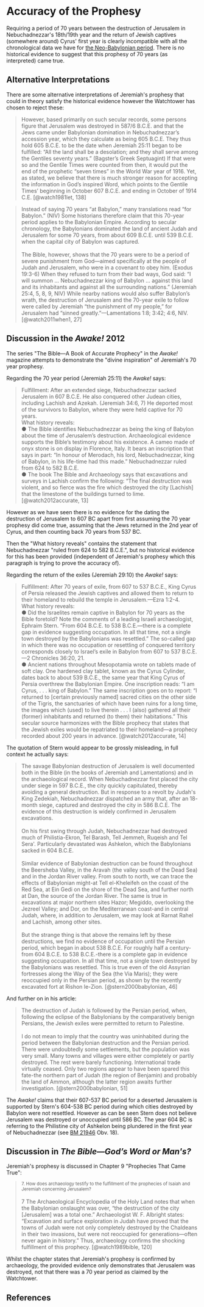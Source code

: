 # Accuracy of the Prophesy

Requiring a period of 70 years between the destruction of Jerusalem in Nebuchadnezzar's 18th/19th year
and the return of Jewish captives (somewhere around) Cyrus' first year is clearly incompatible
with all the chronological data we have for [the Neo-Babylonian period](../../orthodox/README.md). There is no
historical evidence to suggest that this prophesy of 70 years (as interpreted) came true.

## Alternative Interpretations

There are some alternative interpretations of Jeremiah's prophesy that could in theory satisfy the historical evidence
however the Watchtower has chosen to reject these:

> However, based primarily on such secular records, some persons figure that Jerusalem was destroyed in 587/6 B.C.E. 
  and that the Jews came under Babylonian domination in Nebuchadnezzar’s accession year, which they calculate as being 
  605 B.C.E. They thus hold 605 B.C.E. to be the date when Jeremiah 25:11 began to be fulfilled: “All the land shall 
  be a desolation; and they shall serve among the Gentiles seventy years.” (Bagster’s Greek Septuagint) If that were so 
  and the Gentile Times were counted from then, it would put the end of the prophetic “seven times” in the World War 
  year of 1916. Yet, as stated, we believe that there is much stronger reason for accepting the information in God’s 
  inspired Word, which points to the Gentile Times’ beginning in October 607 B.C.E. and ending in October of 1914 C.E.
  [@watch1981let, 138]

> Instead of saying 70 years “at Babylon,” many translations read “for Babylon.” (NIV) Some historians therefore claim 
  that this 70-year period applies to the Babylonian Empire. According to secular chronology, the Babylonians dominated 
  the land of ancient Judah and Jerusalem for some 70 years, from about 609 B.C.E. until 539 B.C.E. when the capital 
  city of Babylon was captured.
  <br><br>
  The Bible, however, shows that the 70 years were to be a period of severe punishment from God—aimed specifically at 
  the people of Judah and Jerusalem, who were in a covenant to obey him. (Exodus 19:3-6) When they refused to turn from 
  their bad ways, God said: “I will summon ... Nebuchadnezzar king of Babylon ... against this land and its 
  inhabitants and against all the surrounding nations.” (Jeremiah 25:4, 5, 8, 9, NIV) While nearby nations would also 
  suffer Babylon’s wrath, the destruction of Jerusalem and the 70-year exile to follow were called by Jeremiah “the 
  punishment of my people,” for Jerusalem had “sinned greatly.”—Lamentations 1:8; 3:42; 4:6, NIV. [@watch2011when1, 27]

## Discussion in the _Awake!_ 2012

The series "The Bible—A Book of Accurate Prophecy" in the _Awake!_ magazine attempts to demonstrate the 
"divine inspiration" of Jeremiah's 70 year prophesy.

Regarding the 70 year period (Jeremiah 25:11) the _Awake!_ says:

> Fulfillment: After an extended siege, Nebuchadnezzar sacked Jerusalem in 607 B.C.E. He also conquered other 
  Judean cities, including Lachish and Azekah. (Jeremiah 34:6, 7) He deported most of the survivors to Babylon, where 
  they were held captive for 70 years.<br>
  What history reveals:<br>
  ● The Bible identifies Nebuchadnezzar as being the king of Babylon about the time of Jerusalem’s destruction. 
  Archaeological evidence supports the Bible’s testimony about his existence. A cameo made of onyx stone is on display 
  in Florence, Italy. It bears an inscription that says in part: “In honour of Merodach, his lord, Nebuchadnezzar, 
  king of Babylon, in his life-time had this made.” Nebuchadnezzar ruled from 624 to 582 B.C.E.<br>
  ● The book The Bible and Archaeology says that excavations and surveys in Lachish confirm the following: “The final 
  destruction was violent, and so fierce was the fire which destroyed the city \[Lachish\] that the limestone of the 
  buildings turned to lime. [@watch2012accurate, 13]

However as we have seen there is no evidence for the dating the destruction of Jerusalem to 607 BC apart from first 
assuming the 70 year prophesy did come true, assuming that the Jews returned in the 2nd year of Cyrus, and 
then counting back 70 years from 537 BC.

Then the "What history reveals" contains the statement that Nebuchadnezzar "ruled from 624 to 582 B.C.E.", but no 
historical evidence for this has been provided (independent of Jeremiah's prophesy which this paragraph is trying
to prove the accuracy of).

Regarding the return of the exiles (Jeremiah 29:10) the _Awake!_ says:

> Fulfillment: After 70 years of exile, from 607 to 537 B.C.E., King Cyrus of Persia released the Jewish captives and 
  allowed them to return to their homeland to rebuild the temple in Jerusalem.—Ezra 1:2-4.<br>
  What history reveals:<br>
  ● Did the Israelites remain captive in Babylon for 70 years as the Bible foretold? Note the comments of a leading 
  Israeli archaeologist, Ephraim Stern. “From 604 B.C.E. to 538 B.C.E.—there is a complete gap in evidence suggesting 
  occupation. In all that time, not a single town destroyed by the Babylonians was resettled.” The so-called gap in 
  which there was no occupation or resettling of conquered territory corresponds closely to Israel’s exile in Babylon 
  from 607 to 537 B.C.E.—2 Chronicles 36:20, 21.<br>
  ● Ancient nations throughout Mesopotamia wrote on tablets made of soft clay. One hardened clay tablet, known as the 
  Cyrus Cylinder, dates back to about 539 B.C.E., the same year that King Cyrus of Persia overthrew the Babylonian 
  Empire. One inscription reads: “I am Cyrus, . . . king of Babylon.” The same inscription goes on to report: “I 
  returned to \[certain previously named\] sacred cities on the other side of the Tigris, the sanctuaries of which have 
  been ruins for a long time, the images which (used) to live therein . . . I (also) gathered all their (former) 
  inhabitants and returned (to them) their habitations.” This secular source harmonizes with the Bible prophecy that 
  states that the Jewish exiles would be repatriated to their homeland—a prophecy recorded about 200 years in advance.
  [@watch2012accurate, 14]

The quotation of Stern would appear to be grossly misleading, in full context he actually says:

> The savage Babylonian destruction of
  Jerusalem is well documented both in
  the Bible (in the books of Jeremiah and
  Lamentations) and in the archaeological
  record. When Nebuchadnezzar first
  placed the city under siege in 597
  B.C.E., the city quickly capitulated,
  thereby avoiding a general destruction.
  But in response to a revolt by Judah's
  King Zedekiah, Nebuchadnezzar dispatched
  an army that, after an 18-
  month siege, captured and destroyed the
  city in 586 B.C.E. The
  evidence of this destruction is widely confirmed
  in Jerusalem excavations.
  <br><br>
  On his first swing through Judah,
  Nebuchadnezzar had destroyed much of
  Philistia-Ekron, Tel Barash, Tell Jemmeh,
  Ruqeish and Tel Sera'. Particularly devastated
  was Ashkelon, which the Babylonians
  sacked in 604 B.C.E.
  <br><br>
  Similar evidence of Babylonian destruction
  can be found throughout the Beersheba
  Valley, in the Aravah (the valley south
  of the Dead Sea) and in the Jordan River
  valley. From south to north, we can trace
  the effects of Babylonian might-at Tell
  el-Kheleifeh on the coast of the Red Sea,
  at Ein Gedi on the shore of the Dead
  Sea, and further north at Dan, the source
  of the Jordan River. The same is true in
  excavations at major northern sites Hazor;
  Megiddo, overlooking the Jezreel
  Valley; and Dor, on the Mediterranean
  coast-and in central Judah, where, in addition
  to Jerusalem, we may look at Rarnat
  Rahel and Lachish, among other sites.
  <br><br>
  But the strange thing is that above the
  remains left by these destructions, we find
  no evidence of occupation until the
  Persian period, which began in about 538
  B.C.E. For roughly half a century-from
  604 B.C.E. to 538 B.C.E.-there is a
  complete gap in evidence suggesting
  occupation. In all that time, not a single
  town destroyed by the Babylonians
  was resettled. This is true even of the
  old Assyrian fortresses along the Way of
  the Sea (the Via Maris); they were reoccupied
  only in the Persian period, as shown
  by the recently excavated fort at Rishon
  le-Zion. [@stern2000babylonian, 46]

And further on in his article:

> The destruction of Judah is followed by
  the Persian period, when, following the
  eclipse of the Babylonians by the comparatively
  benign Persians, the Jewish exiles
  were permitted to return to Palestine.
  <br><br>
  I do not mean to imply that the country
  was uninhabited during the period
  between the Babylonian destruction and
  the Persian period. There were undoubtedly
  some settlements, but the population
  was very small. Many towns and villages
  were either completely or partly
  destroyed. The rest were barely functioning.
  International trade virtually ceased. Only
  two regions appear to have been spared
  this fate-the northern part of Judah (the
  region of Benjamin) and probably the land
  of Ammon, although the latter region
  awaits further investigation. [@stern2000babylonian, 51]

The _Awake!_ claims that their 607-537 BC period for a deserted Jerusalem is supported by Stern's 604-538 BC period
during which cities destroyed by Babylon were not resettled. However as can be seen Stern does not believe
Jerusalem was destroyed or unoccupied until 586 BC. The year 604 BC is referring to the Philistine city of Ashkelon 
being plundered in the first year of Nebuchadnezzar (see [BM 21946](../../orthodox/chronicles/bm21946.md) Obv. 18). 

## Discussion in _The Bible—God’s Word or Man's?_

Jeremiah's prophesy is discussed in Chapter 9 "Prophecies That Came True":

> <sup>7. How does archaeology testify to the fulfillment of the prophecies of Isaiah and Jeremiah concerning 
  Jerusalem?</sup>
  <br><br>
  7 The Archaeological Encyclopedia of the Holy Land notes that when the Babylonian onslaught was over, “the destruction 
  of the city \[Jerusalem\] was a total one.” Archaeologist W. F. Albright states: “Excavation and surface exploration 
  in Judah have proved that the towns of Judah were not only completely destroyed by the Chaldeans in their two 
  invasions, but were not reoccupied for generations—often never again in history.” Thus, archaeology confirms the 
  shocking fulfillment of this prophecy. [@watch1989bible, 120]

Whilst the chapter states that Jeremiah's prophesy is confirmed by archaeology, the provided evidence only demonstrates
that Jerusalem was destroyed, not that there was a 70 year period as claimed by the Watchtower.

## References

